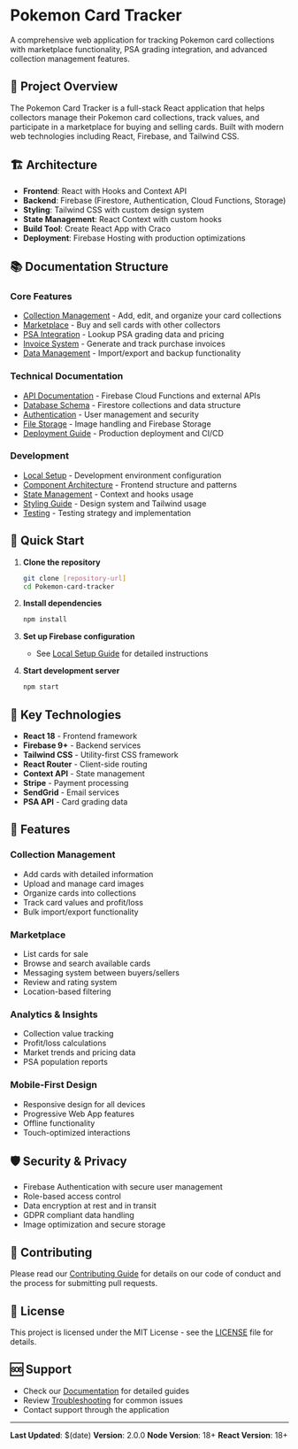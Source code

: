 # Pokemon Card Tracker

A comprehensive web application for tracking Pokemon card collections with marketplace functionality, PSA grading integration, and advanced collection management features.

## 🎯 Project Overview

The Pokemon Card Tracker is a full-stack React application that helps collectors manage their Pokemon card collections, track values, and participate in a marketplace for buying and selling cards. Built with modern web technologies including React, Firebase, and Tailwind CSS.

## 🏗️ Architecture

- **Frontend**: React with Hooks and Context API
- **Backend**: Firebase (Firestore, Authentication, Cloud Functions, Storage)
- **Styling**: Tailwind CSS with custom design system
- **State Management**: React Context with custom hooks
- **Build Tool**: Create React App with Craco
- **Deployment**: Firebase Hosting with production optimizations

## 📚 Documentation Structure

### Core Features
- [Collection Management](./docs/collection-management.md) - Add, edit, and organize your card collections
- [Marketplace](./docs/marketplace.md) - Buy and sell cards with other collectors
- [PSA Integration](./docs/psa-integration.md) - Lookup PSA grading data and pricing
- [Invoice System](./docs/invoice-system.md) - Generate and track purchase invoices
- [Data Management](./docs/data-management.md) - Import/export and backup functionality

### Technical Documentation
- [API Documentation](./docs/api-documentation.md) - Firebase Cloud Functions and external APIs
- [Database Schema](./docs/database-schema.md) - Firestore collections and data structure
- [Authentication](./docs/authentication.md) - User management and security
- [File Storage](./docs/file-storage.md) - Image handling and Firebase Storage
- [Deployment Guide](./docs/deployment.md) - Production deployment and CI/CD

### Development
- [Local Setup](./docs/local-setup.md) - Development environment configuration
- [Component Architecture](./docs/component-architecture.md) - Frontend structure and patterns
- [State Management](./docs/state-management.md) - Context and hooks usage
- [Styling Guide](./docs/styling-guide.md) - Design system and Tailwind usage
- [Testing](./docs/testing.md) - Testing strategy and implementation

## 🚀 Quick Start

1. **Clone the repository**
   ```bash
   git clone [repository-url]
   cd Pokemon-card-tracker
   ```

2. **Install dependencies**
   ```bash
   npm install
   ```

3. **Set up Firebase configuration**
   - See [Local Setup Guide](./docs/local-setup.md) for detailed instructions

4. **Start development server**
   ```bash
   npm start
   ```

## 🔧 Key Technologies

- **React 18** - Frontend framework
- **Firebase 9+** - Backend services
- **Tailwind CSS** - Utility-first CSS framework
- **React Router** - Client-side routing
- **Context API** - State management
- **Stripe** - Payment processing
- **SendGrid** - Email services
- **PSA API** - Card grading data

## 📱 Features

### Collection Management
- Add cards with detailed information
- Upload and manage card images
- Organize cards into collections
- Track card values and profit/loss
- Bulk import/export functionality

### Marketplace
- List cards for sale
- Browse and search available cards
- Messaging system between buyers/sellers
- Review and rating system
- Location-based filtering

### Analytics & Insights
- Collection value tracking
- Profit/loss calculations
- Market trends and pricing data
- PSA population reports

### Mobile-First Design
- Responsive design for all devices
- Progressive Web App features
- Offline functionality
- Touch-optimized interactions

## 🛡️ Security & Privacy

- Firebase Authentication with secure user management
- Role-based access control
- Data encryption at rest and in transit
- GDPR compliant data handling
- Image optimization and secure storage

## 🔄 Contributing

Please read our [Contributing Guide](./docs/contributing.md) for details on our code of conduct and the process for submitting pull requests.

## 📄 License

This project is licensed under the MIT License - see the [LICENSE](./LICENSE) file for details.

## 🆘 Support

- Check our [Documentation](./docs/) for detailed guides
- Review [Troubleshooting](./docs/troubleshooting.md) for common issues
- Contact support through the application

---

**Last Updated**: $(date)
**Version**: 2.0.0
**Node Version**: 18+
**React Version**: 18+